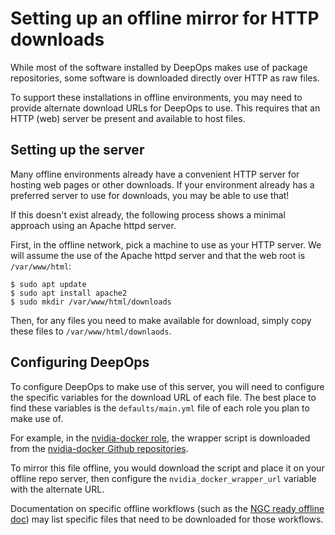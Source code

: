 Setting up an offline mirror for HTTP downloads
===============================================

While most of the software installed by DeepOps makes use of package repositories, some software is downloaded directly over HTTP as raw files.

To support these installations in offline environments, you may need to provide alternate download URLs for DeepOps to use.
This requires that an HTTP (web) server be present and available to host files.


Setting up the server
---------------------

Many offline environments already have a convenient HTTP server for hosting web pages or other downloads.
If your environment already has a preferred server to use for downloads, you may be able to use that!

If this doesn't exist already, the following process shows a minimal approach using an Apache httpd server.

First, in the offline network, pick a machine to use as your HTTP server.
We will assume the use of the Apache httpd server and that the web root is `/var/www/html`:

```
$ sudo apt update
$ sudo apt install apache2
$ sudo mkdir /var/www/html/downloads
```

Then, for any files you need to make available for download, simply copy these files to `/var/www/html/downlaods`.


Configuring DeepOps
-------------------

To configure DeepOps to make use of this server, you will need to configure the specific variables for the download URL of each file.
The best place to find these variables is the `defaults/main.yml` file of each role you plan to make use of.

For example, in the [nvidia-docker role](https://github.com/NVIDIA/ansible-role-nvidia-docker), the wrapper script is downloaded from the [nvidia-docker Github repositories](https://raw.githubusercontent.com/NVIDIA/nvidia-docker/master/nvidia-docker).

To mirror this file offline, you would download the script and place it on your offline repo server, then configure the `nvidia_docker_wrapper_url` variable with the alternate URL.

Documentation on specific offline workflows (such as the [NGC ready offline doc](./ngc-ready.md)) may list specific files that need to be downloaded for those workflows.
